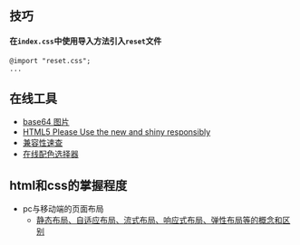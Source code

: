 ## 技巧
#### 在`index.css`中使用导入方法引入`reset`文件
````
@import "reset.css";
...
````
## 在线工具

* [base64 图片](http://tool.chinaz.com/tools/imgtobase)
* [HTML5 Please Use the new and shiny responsibly](http://html5please.com/)
* [兼容性速查](https://caniuse.com/)
* [在线配色选择器](http://www.peise.net/tools/web/)

## html和css的掌握程度

- pc与移动端的页面布局
  + [静态布局、自适应布局、流式布局、响应式布局、弹性布局等的概念和区别](https://www.cnblogs.com/yanayana/p/7066948.html)




